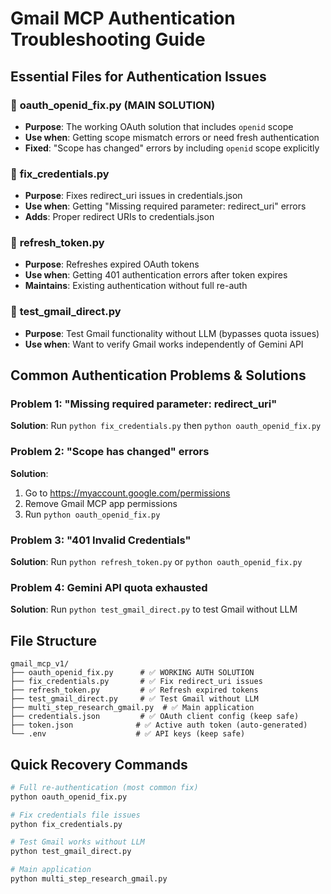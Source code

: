# Gmail MCP Authentication Troubleshooting Guide

## Essential Files for Authentication Issues

### 🔧 **oauth_openid_fix.py** (MAIN SOLUTION)
- **Purpose**: The working OAuth solution that includes `openid` scope
- **Use when**: Getting scope mismatch errors or need fresh authentication
- **Fixed**: "Scope has changed" errors by including `openid` scope explicitly

### 🔧 **fix_credentials.py**
- **Purpose**: Fixes redirect_uri issues in credentials.json
- **Use when**: Getting "Missing required parameter: redirect_uri" errors
- **Adds**: Proper redirect URIs to credentials.json

### 🔧 **refresh_token.py**
- **Purpose**: Refreshes expired OAuth tokens
- **Use when**: Getting 401 authentication errors after token expires
- **Maintains**: Existing authentication without full re-auth

### 📧 **test_gmail_direct.py**
- **Purpose**: Test Gmail functionality without LLM (bypasses quota issues)
- **Use when**: Want to verify Gmail works independently of Gemini API

## Common Authentication Problems & Solutions

### Problem 1: "Missing required parameter: redirect_uri"
**Solution**: Run `python fix_credentials.py` then `python oauth_openid_fix.py`

### Problem 2: "Scope has changed" errors
**Solution**: 
1. Go to https://myaccount.google.com/permissions
2. Remove Gmail MCP app permissions
3. Run `python oauth_openid_fix.py`

### Problem 3: "401 Invalid Credentials" 
**Solution**: Run `python refresh_token.py` or `python oauth_openid_fix.py`

### Problem 4: Gemini API quota exhausted
**Solution**: Run `python test_gmail_direct.py` to test Gmail without LLM

## File Structure
```
gmail_mcp_v1/
├── oauth_openid_fix.py      # ✅ WORKING AUTH SOLUTION
├── fix_credentials.py       # ✅ Fix redirect_uri issues
├── refresh_token.py         # ✅ Refresh expired tokens
├── test_gmail_direct.py     # ✅ Test Gmail without LLM
├── multi_step_research_gmail.py  # ✅ Main application
├── credentials.json         # ✅ OAuth client config (keep safe)
├── token.json              # ✅ Active auth token (auto-generated)
└── .env                    # ✅ API keys (keep safe)
```

## Quick Recovery Commands
```bash
# Full re-authentication (most common fix)
python oauth_openid_fix.py

# Fix credentials file issues
python fix_credentials.py

# Test Gmail works without LLM
python test_gmail_direct.py

# Main application
python multi_step_research_gmail.py
```
